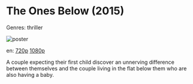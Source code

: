 # The Ones Below (2015)

Genres: thriller

![poster](http://image.tmdb.org/t/p/w500/kPpnF8BqPbrHisQmluYVbUvSOXM.jpg)

en:
  [720p](magnet:?xt=urn:btih:9BF81CCBEF3C5AFC146091374D0F2C2BF964C2EB&tr=udp://glotorrents.pw:6969/announce&tr=udp://tracker.opentrackr.org:1337/announce&tr=udp://torrent.gresille.org:80/announce&tr=udp://tracker.openbittorrent.com:80&tr=udp://tracker.coppersurfer.tk:6969&tr=udp://tracker.leechers-paradise.org:6969&tr=udp://p4p.arenabg.ch:1337&tr=udp://tracker.internetwarriors.net:1337)
  [1080p](magnet:?xt=urn:btih:87B6F1EE0BC074DF7D93DC7A4475C97DFDC9990E&tr=udp://glotorrents.pw:6969/announce&tr=udp://tracker.opentrackr.org:1337/announce&tr=udp://torrent.gresille.org:80/announce&tr=udp://tracker.openbittorrent.com:80&tr=udp://tracker.coppersurfer.tk:6969&tr=udp://tracker.leechers-paradise.org:6969&tr=udp://p4p.arenabg.ch:1337&tr=udp://tracker.internetwarriors.net:1337)
  


A couple expecting their first child discover an unnerving difference between themselves and the couple living in the flat below them who are also having a baby.